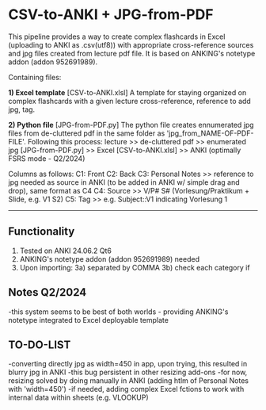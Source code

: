 # CSV-to-ANKI + JPG-from-PDF
This pipeline provides a way to create complex flashcards in Excel (uploading to ANKI as .csv(utf8)) with appropriate cross-reference sources and jpg files created from lecture pdf file. 
It is based on ANKING's notetype addon (addon 952691989). 

Containing files:

**1) Excel template** [CSV-to-ANKI.xlsl]
   A template for staying organized on complex flashcards with a given lecture cross-reference, reference to add jpg, tag. 
   
**2) Python file** [JPG-from-PDF.py]
The python file creates ennumerated jpg files from de-cluttered pdf in the same folder as 'jpg_from_NAME-OF-PDF-FILE'.
Following this process:
lecture >> de-cluttered pdf >> enumerated jpg [JPG-from-PDF.py] >> Excel [CSV-to-ANKI.xlsl] >> ANKI (optimally FSRS mode - Q2/2024)

Columns as follows:
C1: Front
C2: Back
C3: Personal Notes >> reference to jpg needed as source in ANKI (to be added in ANKI w/ simple drag and drop), same format as C4
C4: Source >> V/P# S# (Vorlesung/Praktikum + Slide, e.g. V1 S2)
C5: Tag >> e.g. Subject::V1 indicating Vorlesung 1

*** 

## Functionality
1) Tested on ANKI 24.06.2 Qt6
2) ANKING's notetype addon (addon 952691989) needed
3) Upon importing: 3a) separated by COMMA 3b) check each category if 
## Notes Q2/2024
-this system seems to be best of both worlds - providing  ANKING's notetype integrated to Excel deployable template

## TO-DO-LIST
-converting directly jpg as width=450 in app, upon trying, this resulted in blurry jpg in ANKI
-this bug persistent in other resizing add-ons 
-for now, resizing solved by doing manually in ANKI (adding htlm of Personal Notes with 'width=450')
-if needed, adding complex Excel fctions to work with internal data within sheets (e.g. VLOOKUP)



